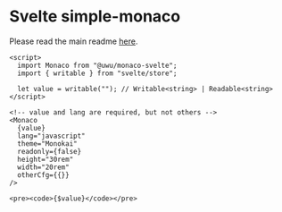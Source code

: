 # Svelte simple-monaco

Please read the main readme [here](https://github.com/uwu/simple-monaco).

```svelte
<script>
  import Monaco from "@uwu/monaco-svelte";
  import { writable } from "svelte/store";

  let value = writable(""); // Writable<string> | Readable<string>
</script>

<!-- value and lang are required, but not others -->
<Monaco
  {value}
  lang="javascript"
  theme="Monokai"
  readonly={false}
  height="30rem"
  width="20rem"
  otherCfg={{}}
/>

<pre><code>{$value}</code></pre>
```

